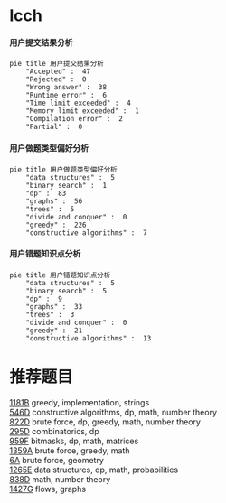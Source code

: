 # lcch

<!-- tabs:start -->



#### **用户提交结果分析**

```mermaid
pie title 用户提交结果分析
    "Accepted" :  47
    "Rejected" :  0
    "Wrong answer" :  38
    "Runtime error" :  6
    "Time limit exceeded" :  4
    "Memory limit exceeded" :  1
    "Compilation error" :  2
    "Partial" :  0
```

#### **用户做题类型偏好分析**

```mermaid
pie title 用户做题类型偏好分析
    "data structures" :  5
    "binary search" :  1
    "dp" :  83
    "graphs" :  56
    "trees" :  5
    "divide and conquer" :  0
    "greedy" :  226
    "constructive algorithms" :  7
```
#### **用户错题知识点分析**

```mermaid
pie title 用户错题知识点分析
    "data structures" :  5
    "binary search" :  5
    "dp" :  9
    "graphs" :  33
    "trees" :  3
    "divide and conquer" :  0
    "greedy" :  21
    "constructive algorithms" :  13
```



<!-- tabs:end -->
# 推荐题目
[1181B](https://codeforces.com/contest/1181/problem/B)		greedy,
                        implementation,
                        strings		  
[546D](https://codeforces.com/contest/546/problem/D)		constructive algorithms,
                        dp,
                        math,
                        number theory		  
[822D](https://codeforces.com/contest/822/problem/D)		brute force,
                        dp,
                        greedy,
                        math,
                        number theory		  
[295D](https://codeforces.com/contest/295/problem/D)		combinatorics,
                        dp		  
[959F](https://codeforces.com/contest/959/problem/F)		bitmasks,
                        dp,
                        math,
                        matrices		  
[1359A](https://codeforces.com/contest/1359/problem/A)		brute force,
                        greedy,
                        math		  
[6A](https://codeforces.com/contest/6/problem/A)		brute force,
                        geometry		  
[1265E](https://codeforces.com/contest/1265/problem/E)		data structures,
                        dp,
                        math,
                        probabilities		  
[838D](https://codeforces.com/contest/838/problem/D)		math,
                        number theory		  
[1427G](https://codeforces.com/contest/1427/problem/G)		flows,
                        graphs		  
